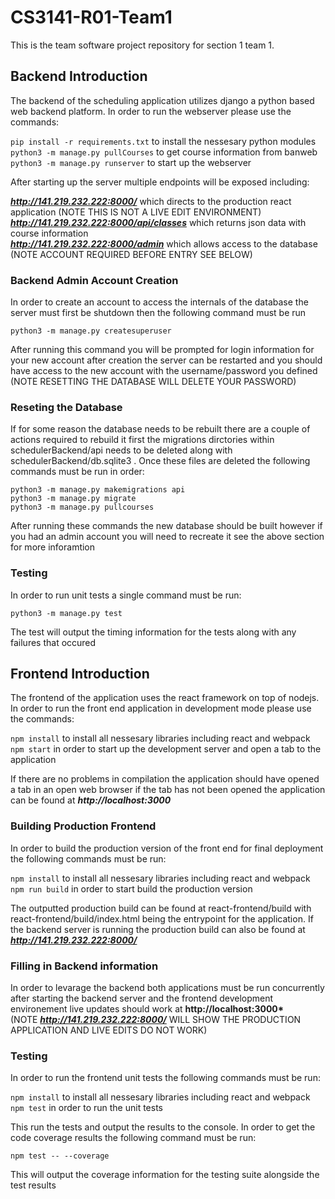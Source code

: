 # CS3141-R01-Team1

This is the team software project repository for section 1 team 1.

## Backend Introduction

The backend of the scheduling application utilizes django a python based web backend platform.
In order to run the webserver please use the commands:

`pip install -r requirements.txt` to install the nessesary python modules<br/>
`python3 -m manage.py pullCourses` to get course information from banweb<br/>
`python3 -m manage.py runserver` to start up the webserver<br/>

After starting up the server multiple endpoints will be exposed including:

***http://141.219.232.222:8000/*** which directs to the production react application (NOTE THIS IS NOT A LIVE EDIT ENVIRONMENT)<br/>
***http://141.219.232.222:8000/api/classes*** which returns json data with course information<br/>
***http://141.219.232.222:8000/admin*** which allows access to the database (NOTE ACCOUNT REQUIRED BEFORE ENTRY SEE BELOW)<br/>

### Backend Admin Account Creation

In order to create an account to access the internals of the database the server must first be shutdown then the following command must be run

`python3 -m manage.py createsuperuser`

After running this command you will be prompted for login information for your new account
after creation the server can be restarted and you should have access to the new account
with the username/password you defined (NOTE RESETTING THE DATABASE WILL DELETE YOUR PASSWORD)

### Reseting the Database

If for some reason the database needs to be rebuilt there are a couple of actions required to rebuild it
first the migrations dirctories within schedulerBackend/api needs to be deleted along with schedulerBackend/db.sqlite3 .
Once these files are deleted the following commands must be run in order:

`python3 -m manage.py makemigrations api`<br/>
`python3 -m manage.py migrate`<br/>
`python3 -m manage.py pullcourses`<br/>

After running these commands the new database should be built however if you had an admin account you will need to recreate it
see the above section for more inforamtion

### Testing

In order to run unit tests a single command must be run:

`python3 -m manage.py test`

The test will output the timing information for the tests along with any failures that occured

## Frontend Introduction

The frontend of the application uses the react framework on top of nodejs.
In order to run the front end application in development mode please use the commands:

`npm install` to install all nessesary libraries including react and webpack<br/>
`npm start` in order to start up the development server and open a tab to the application<br/>

If there are no problems in compilation the application should have opened a tab in an open web browser
if the tab has not been opened the application can be found at **_http://localhost:3000_**

### Building Production Frontend

In order to build the production version of the front end for final deployment the following commands must be run:

`npm install` to install all nessesary libraries including react and webpack<br/>
`npm run build` in order to start build the production version<br/>

The outputted production build can be found at react-frontend/build with react-frontend/build/index.html being the entrypoint
for the application. If the backend server is running the production build can also be found at ***http://141.219.232.222:8000/***

### Filling in Backend information

In order to levarage the backend both applications must be run concurrently after starting the backend server
and the frontend development environement live updates should work at **http://localhost:3000\***<br/>
(NOTE ***http://141.219.232.222:8000/*** WILL SHOW THE PRODUCTION APPLICATION AND LIVE EDITS DO NOT WORK)

### Testing

In order to run the frontend unit tests the following commands must be run:

`npm install` to install all nessesary libraries including react and webpack<br/>
`npm test` in order to run the unit tests<br/>

This run the tests and output the results to the console. In order to get the code coverage results the following command must be run:

`npm test -- --coverage`

This will output the coverage information for the testing suite alongside the test results
